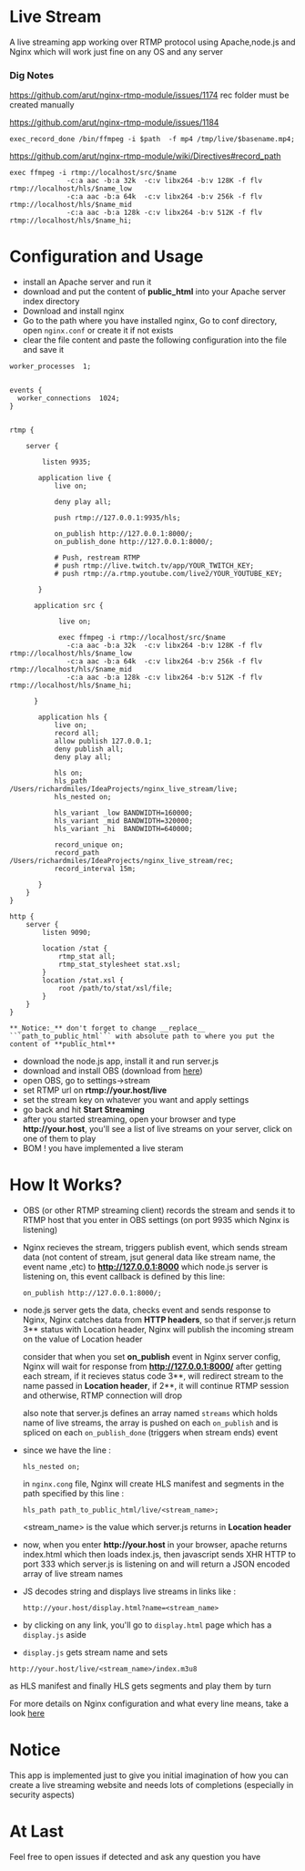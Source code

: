 # Live Stream

A live streaming app working over RTMP protocol using Apache,node.js and Nginx which will work just fine on any OS and
any server

### Dig Notes

https://github.com/arut/nginx-rtmp-module/issues/1174
rec folder must be created manually

https://github.com/arut/nginx-rtmp-module/issues/1184

    exec_record_done /bin/ffmpeg -i $path  -f mp4 /tmp/live/$basename.mp4;

https://github.com/arut/nginx-rtmp-module/wiki/Directives#record_path

```
exec ffmpeg -i rtmp://localhost/src/$name
              -c:a aac -b:a 32k  -c:v libx264 -b:v 128K -f flv rtmp://localhost/hls/$name_low
              -c:a aac -b:a 64k  -c:v libx264 -b:v 256k -f flv rtmp://localhost/hls/$name_mid
              -c:a aac -b:a 128k -c:v libx264 -b:v 512K -f flv rtmp://localhost/hls/$name_hi;
```

# Configuration and Usage

- install an Apache server and run it
- download and put the content of **public_html** into your Apache server index directory
- Download and install nginx
- Go to the path where you have installed nginx, Go to conf directory, open ```nginx.conf``` or create it if not exists
- clear the file content and paste the following configuration into the file and save it

```
worker_processes  1;


events {
  worker_connections  1024;
}


rtmp {

    server {

        listen 9935;

       application live {
           live on;
           
           deny play all;

           push rtmp://127.0.0.1:9935/hls;

           on_publish http://127.0.0.1:8000/;
           on_publish_done http://127.0.0.1:8000/;
           
           # Push, restream RTMP
           # push rtmp://live.twitch.tv/app/YOUR_TWITCH_KEY;
           # push rtmp://a.rtmp.youtube.com/live2/YOUR_YOUTUBE_KEY;
       
       }

      application src {
      
            live on;

            exec ffmpeg -i rtmp://localhost/src/$name
              -c:a aac -b:a 32k  -c:v libx264 -b:v 128K -f flv rtmp://localhost/hls/$name_low
              -c:a aac -b:a 64k  -c:v libx264 -b:v 256k -f flv rtmp://localhost/hls/$name_mid
              -c:a aac -b:a 128k -c:v libx264 -b:v 512K -f flv rtmp://localhost/hls/$name_hi;
        
      }

       application hls {
           live on;
           record all;
           allow publish 127.0.0.1;
           deny publish all;
           deny play all;

           hls on;
           hls_path /Users/richardmiles/IdeaProjects/nginx_live_stream/live;
           hls_nested on;
          
           hls_variant _low BANDWIDTH=160000;
           hls_variant _mid BANDWIDTH=320000;
           hls_variant _hi  BANDWIDTH=640000;
        
           record_unique on;
           record_path  /Users/richardmiles/IdeaProjects/nginx_live_stream/rec;
           record_interval 15m;

       }
    }
}

http {
    server {
        listen 9090;
    
        location /stat {
            rtmp_stat all;
            rtmp_stat_stylesheet stat.xsl;
        }
        location /stat.xsl {
            root /path/to/stat/xsl/file;
        }
    }
}
```

    **_Notice:_** don't forget to change __replace__ ```path_to_public_html``` with absolute path to where you put the content of **public_html**

- download the node.js app, install it and run server.js
- download and install OBS (download from [here](https://obsproject.com/download))
- open OBS, go to settings->stream
- set RTMP url on __rtmp://your.host/live__
- set the stream key on whatever you want and apply settings
- go back and hit **Start Streaming**
- after you started streaming, open your browser and type __http://your.host__, you'll see a list of live streams on
  your server, click on one of them to play
- BOM ! you have implemented a live steram

# How It Works?

- OBS (or other RTMP streaming client) records the stream and sends it to RTMP host that you enter in OBS settings (on
  port 9935 which Nginx is listening)
- Nginx recieves the stream, triggers publish event, which sends stream data (not content of stream, jsut general data
  like stream name, the event name ,etc) to __http://127.0.0.1:8000__ which node.js server is listening on, this event
  callback is defined by this line:

  ```on_publish http://127.0.0.1:8000/;```

- node.js server gets the data, checks event and sends response to Nginx, Nginx catches data from __HTTP headers__, so
  that if server.js return 3** status with Location header, Nginx will publish the incoming stream on the value of
  Location header

  consider that when you set **on_publish** event in Nginx server config, Nginx will wait for response
  from __http://127.0.0.1:8000/__ after getting each stream, if it recieves status code 3**, will redirect stream to the
  name passed in __Location header__, if 2**, it will continue RTMP session and otherwise, RTMP connection will drop

  also note that server.js defines an array named ```streams``` which holds name of live streams, the array is pushed on
  each ```on_publish``` and is spliced on each ```on_publish_done``` (triggers when stream ends) event

- since we have the line :

  ```hls_nested on;```

  in ```nginx.cong``` file, Nginx will create HLS manifest and segments in the path specified by this line :

  ```hls_path path_to_public_html/live/<stream_name>;```

  <stream_name> is the value which server.js returns in __Location header__
- now, when you enter __http://your.host__ in your browser, apache returns index.html which then loads index.js, then
  javascript sends XHR HTTP to port 333 which server.js is listening on and will return a JSON encoded array of live
  stream names
- JS decodes string and displays live streams in links like :

  ```http://your.host/display.html?name=<stream_name>```

- by clicking on any link, you'll go to ```display.html``` page which has a ```display.js``` aside
- ```display.js``` gets stream name and sets

```http://your.host/live/<stream_name>/index.m3u8```

as HLS manifest and finally HLS gets segments and play them by turn

For more details on Nginx configuration and what every line means, take a
look [here](https://github.com/arut/nginx-rtmp-module/wiki/Directives)

# Notice

This app is implemented just to give you initial imagination of how you can create a live streaming website and needs
lots of completions (especially in security aspects)

# At Last

Feel free to open issues if detected and ask any question you have
